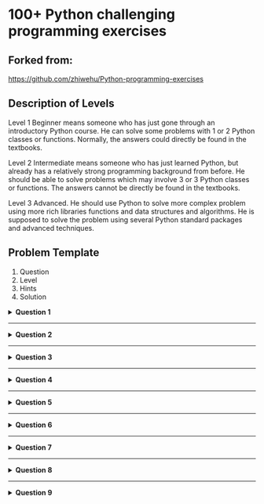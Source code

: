 # 100+ Python challenging programming exercises

## Forked from:
https://github.com/zhiwehu/Python-programming-exercises
## Description of Levels
Level 1	Beginner means someone who has just gone through an introductory Python course. He can solve some problems with 1 or 2 Python classes or functions. Normally, the answers could directly be found in the textbooks.

Level 2	Intermediate means someone who has just learned Python, but already has a relatively strong programming background from before. He should be able to solve problems which may involve 3 or 3 Python classes or functions. The answers cannot be directly be found in the textbooks.

Level 3	Advanced. He should use Python to solve more complex problem using more rich libraries functions and data structures and algorithms. He is supposed to solve the problem using several Python standard packages and advanced techniques.

## Problem Template
1. Question
2. Level
3. Hints
4. Solution

<details>
<summary><b>Question 1</b></summary>

### Question:
Write a program which will find all such numbers which are divisible by 7 but are not a multiple of 5,
between 2000 and 3200 (both included).
The numbers obtained should be printed in a comma-separated sequence on a single line.

### Level 1
### Hints:
Consider use range(#begin, #end) method

### Solution
<details>
<summary> See Solution </summary>

``` python
l=[]
for i in range(2000, 3201):
    if (i%7==0) and (i%5!=0):
        l.append(str(i))

print (','.join(l))
```
</details>
</details>

---

<details>
<summary><b>Question 2</b></summary>

### Question:
Write a program which can compute the factorial of a given numbers.
The results should be printed in a comma-separated sequence on a single line.
#### Example
Suppose the following input is supplied to the program: \
8 \
Then, the output should be: \
40320

### Level 1
### Hints:
In case of input data being supplied to the question, it should be assumed to be a console input.

### Solution
<details>
<summary> See Solution </summary>

``` python
def fact(x):
    if x == 0:
        return 1
    return x * fact(x - 1)

x=int(raw_input())
print (fact(x))
```
</details>
</details>

---

<details>
<summary><b>Question 3</b></summary>

### Question:
With a given integral number n, write a program to generate a dictionary that contains (i, i*i) such that is an integral number between 1 and n (both included). and then the program should print the dictionary.
#### Example
Suppose the following input is supplied to the program: \
8 \
Then, the output should be: \
{1: 1, 2: 4, 3: 9, 4: 16, 5: 25, 6: 36, 7: 49, 8: 64}

### Level 1
### Hints:
In case of input data being supplied to the question, it should be assumed to be a console input.
Consider use dict()

### Solution
<details>
<summary> See Solution </summary>

``` python
n=int(raw_input())
d=dict()
for i in range(1,n+1):
    d[i]=i*i

print (d)
```
</details>
</details>

---

<details>
<summary><b>Question 4</b></summary>

### Question:
Write a program which accepts a sequence of comma-separated numbers from console and generate a list and a tuple which contains every number.

#### Example
Suppose the following input is supplied to the program: \
34,67,55,33,12,98 \
Then, the output should be: \
['34', '67', '55', '33', '12', '98'] \
('34', '67', '55', '33', '12', '98')

### Level 1
### Hints:
In case of input data being supplied to the question, it should be assumed to be a console input. \
tuple() method can convert list to tuple

### Solution
<details>
<summary> See Solution </summary>

```python
values=raw_input()
l=values.split(",")
t=tuple(l)
print (l)
print (t)
```
</details>
</details>

---

<details>
<summary><b>Question 5</b></summary>

### Question:
Define a class which has at least two methods:
getString: to get a string from console input
printString: to print the string in upper case.
Also please include simple test function to test the class methods.

### Level 1
### Hints:
Use __init__ method to construct some parameters

### Solution
<details>
<summary> See Solution </summary>

``` python
class InputOutString(object):
    def __init__(self):
        self.s = ""

    def getString(self):
        self.s = raw_input()

    def printString(self):
        print self.s.upper()

strObj = InputOutString()
strObj.getString()
strObj.printString()
```
</details>
</details>

---

<details>
<summary><b>Question 6</b></summary>

### Question:
Write a program that calculates and prints the value according to the given formula:
Q = Square root of [(2 * C * D)/H]
Following are the fixed values of C and H:
C is 50. H is 30.
D is the variable whose values should be input to your program in a comma-separated sequence.

#### Example
Let us assume the following comma separated input sequence is given to the program: \
100,150,180 \
Then, the output should be: \
18,22,24

### Level 2
### Hints:
If the output received is in decimal form, it should be rounded off to its nearest value (for example, if the output received is 26.0, it should be printed as 26)
In case of input data being supplied to the question, it should be assumed to be a console input.

### Solution
<details>
<summary> See Solution </summary>

``` python
#!/usr/bin/env python
import math
c=50
h=30
value = []
items=[x for x in raw_input().split(',')]
for d in items:
    value.append(str(int(round(math.sqrt(2*c*float(d)/h)))))

print (','.join(value))
```
</details>
</details>

---

<details>
<summary><b>Question 7</b></summary>

### Question:
Write a program which takes 2 digits, X,Y as input and generates a 2-dimensional array. The element value in the i-th row and j-th column of the array should be i*j.
Note: i=0,1.., X-1; j=0,1,­Y-1.

#### Example
Let us assume the following comma separated input sequence is given to the program: \
3,5 \
Then, the output should be: \
[[0, 0, 0, 0, 0], [0, 1, 2, 3, 4], [0, 2, 4, 6, 8]]

### Level 2
### Hints:
Note: In case of input data being supplied to the question, it should be assumed to be a console input in a comma-separated form.

### Solution
<details>
<summary> See Solution </summary>

``` python
input_str = raw_input()
dimensions=[int(x) for x in input_str.split(',')]
rowNum=dimensions[0]
colNum=dimensions[1]
multilist = [[0 for col in range(colNum)] for row in range(rowNum)]

for row in range(rowNum):
    for col in range(colNum):
        multilist[row][col]= row*col

print (multilist)
```
</details>
</details>

---

<details>
<summary><b>Question 8</b></summary>

### Question:
Write a program that accepts a comma separated sequence of words as input and prints the words in a comma-separated sequence after sorting them alphabetically.


Then, the output should be:


#### Example
Let us assume the following comma separated input sequence is given to the program: \
without,hello,bag,world \
Then, the output should be: \
bag,hello,without,world

### Level 2
### Hints:
In case of input data being supplied to the question, it should be assumed to be a console input.

### Solution
<details>
<summary> See Solution </summary>

``` python
items=[x for x in raw_input().split(',')]
items.sort()
print (','.join(items))
```
</details>
</details>

---

<details>
<summary><b>Question 9</b></summary>

### Question:
Write a program that accepts sequence of lines as input and prints the lines after making all characters in the sentence capitalized.

#### Example
Let us assume the following comma separated input sequence is given to the program: \
Hello world \
Practice makes perfect \
Then, the output should be: \
HELLO WORLD
PRACTICE MAKES PERFECT

### Level 2
### Hints:
In case of input data being supplied to the question, it should be assumed to be a console input.

### Solution
<details>
<summary> See Solution </summary>

``` python
lines = []
while True:
    s = raw_input()
    if s:
        lines.append(s.upper())
    else:
        break;

for sentence in lines:
    print (sentence)
```
</details>
</details>
